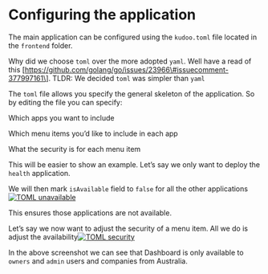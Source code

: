 # Configuring the application

The main application can be configured using the `kudoo.toml` file located in the `frontend` folder.

Why did we choose `toml` over the more adopted `yaml`. Well have a read of this \[https://github.com/golang/go/issues/23966\#issuecomment-377997161\]. TLDR: We decided `toml` was simpler than `yaml`

The `toml` file allows you specify the general skeleton of the application. So by editing the file you can specify:

Which apps you want to include

Which menu items you’d like to include in each app

What the security is for each menu item

This will be easier to show an example. Let’s say we only want to deploy the `health` application.

We will then mark `isAvailable` field to `false` for all the other applications[![TOML unavailable](https://docs.kudoo.io/static/911b47b39d85b9db9714017de0c466d9/10600/toml-unavailable.png)](https://docs.kudoo.io/static/911b47b39d85b9db9714017de0c466d9/10600/toml-unavailable.png)

This ensures those applications are not available.

Let’s say we now want to adjust the security of a menu item. All we do is adjust the availability[![TOML security](https://docs.kudoo.io/static/f12ea5670e69e947739269f255b51256/fcda8/toml-security.png)](https://docs.kudoo.io/static/f12ea5670e69e947739269f255b51256/44fd6/toml-security.png)

In the above screenshot we can see that Dashboard is only available to `owners` and `admin` users and companies from Australia.


